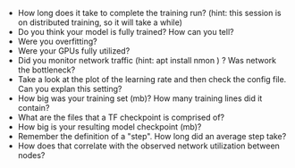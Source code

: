 * How long does it take to complete the training run? (hint: this session is on distributed training, so it will take a while)
* Do you think your model is fully trained? How can you tell?
* Were you overfitting?
* Were your GPUs fully utilized?
* Did you monitor network traffic (hint: apt install nmon ) ? Was network the bottleneck?
* Take a look at the plot of the learning rate and then check the config file. Can you explan this setting?
* How big was your training set (mb)? How many training lines did it contain?
* What are the files that a TF checkpoint is comprised of?
* How big is your resulting model checkpoint (mb)?
* Remember the definition of a "step". How long did an average step take?
* How does that correlate with the observed network utilization between nodes?
